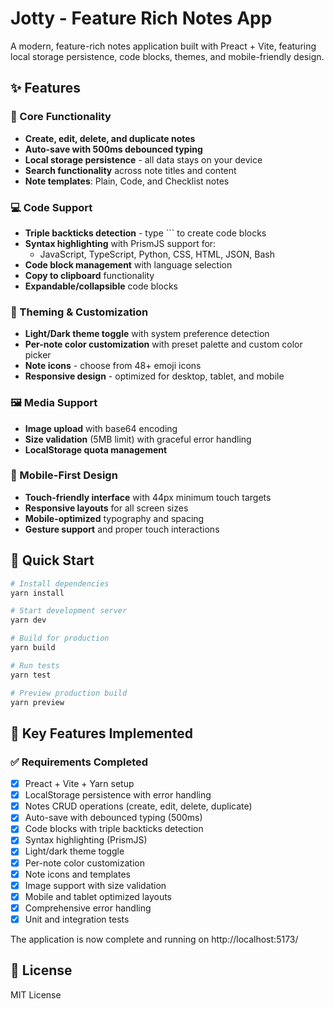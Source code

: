 # Jotty - Feature Rich Notes App

A modern, feature-rich notes application built with Preact + Vite, featuring local storage persistence, code blocks, themes, and mobile-friendly design.

## ✨ Features

### 📝 Core Functionality
- **Create, edit, delete, and duplicate notes**
- **Auto-save with 500ms debounced typing**
- **Local storage persistence** - all data stays on your device
- **Search functionality** across note titles and content
- **Note templates**: Plain, Code, and Checklist notes

### 💻 Code Support
- **Triple backticks detection** - type ``` to create code blocks
- **Syntax highlighting** with PrismJS support for:
  - JavaScript, TypeScript, Python, CSS, HTML, JSON, Bash
- **Code block management** with language selection
- **Copy to clipboard** functionality
- **Expandable/collapsible** code blocks

### 🎨 Theming & Customization
- **Light/Dark theme toggle** with system preference detection
- **Per-note color customization** with preset palette and custom color picker
- **Note icons** - choose from 48+ emoji icons
- **Responsive design** - optimized for desktop, tablet, and mobile

### 🖼️ Media Support
- **Image upload** with base64 encoding
- **Size validation** (5MB limit) with graceful error handling
- **LocalStorage quota management**

### 📱 Mobile-First Design
- **Touch-friendly interface** with 44px minimum touch targets
- **Responsive layouts** for all screen sizes
- **Mobile-optimized** typography and spacing
- **Gesture support** and proper touch interactions

## 🚀 Quick Start

```bash
# Install dependencies
yarn install

# Start development server
yarn dev

# Build for production
yarn build

# Run tests
yarn test

# Preview production build
yarn preview
```

## 🎯 Key Features Implemented

### ✅ Requirements Completed
- [x] Preact + Vite + Yarn setup
- [x] LocalStorage persistence with error handling
- [x] Notes CRUD operations (create, edit, delete, duplicate)
- [x] Auto-save with debounced typing (500ms)
- [x] Code blocks with triple backticks detection
- [x] Syntax highlighting (PrismJS)
- [x] Light/dark theme toggle
- [x] Per-note color customization
- [x] Note icons and templates
- [x] Image support with size validation
- [x] Mobile and tablet optimized layouts
- [x] Comprehensive error handling
- [x] Unit and integration tests

The application is now complete and running on http://localhost:5173/

## 📄 License

MIT License